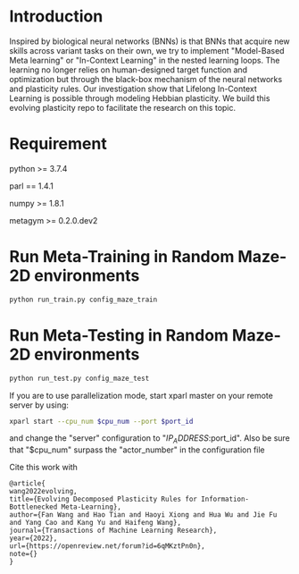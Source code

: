 # Introduction
Inspired by biological neural networks (BNNs) is that BNNs that acquire new skills across variant tasks on their own, we try to implement "Model-Based Meta learning" or "In-Context Learning" in the nested learning loops. 
The learning no longer relies on human-designed target function and optimization but through the black-box mechanism of the neural networks and plasticity rules. 
Our investigation show that Lifelong In-Context Learning is possible through modeling Hebbian plasticity.
We build this evolving plasticity repo to facilitate the research on this topic.

# Requirement
python >= 3.7.4

parl == 1.4.1

numpy >= 1.8.1

metagym >= 0.2.0.dev2

# Run Meta-Training in Random Maze-2D environments
```bash
python run_train.py config_maze_train
```

# Run Meta-Testing in Random Maze-2D environments
```bash
python run_test.py config_maze_test
```

If you are to use parallelization mode, start xparl master on your remote server by using: 
```bash
xparl start --cpu_num $cpu_num --port $port_id
```
and change the "server" configuration to "$IP_ADDRESS:$port_id".
Also be sure that "$cpu_num" surpass the "actor_number" in the configuration file

Cite this work with
```
@article{
wang2022evolving,
title={Evolving Decomposed Plasticity Rules for Information-Bottlenecked Meta-Learning},
author={Fan Wang and Hao Tian and Haoyi Xiong and Hua Wu and Jie Fu and Yang Cao and Kang Yu and Haifeng Wang},
journal={Transactions of Machine Learning Research},
year={2022},
url={https://openreview.net/forum?id=6qMKztPn0n},
note={}
}
```
